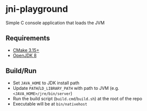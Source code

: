 # jni-playground

Simple C console application that loads the JVM

## Requirements

- [CMake 3.15+](https://cmake.org/install/)
- [OpenJDK 8](https://openjdk.java.net/install/)

## Build/Run

- Set `JAVA_HOME` to JDK install path
- Update `PATH`/`LD_LIBRARY_PATH` with path to JVM (e.g. `<JAVA_HOME>/jre/bin/server`)
- Run the build script (`build.cmd`/`build.sh`) at the root of the repo
- Executable will be at `bin/nativehost`